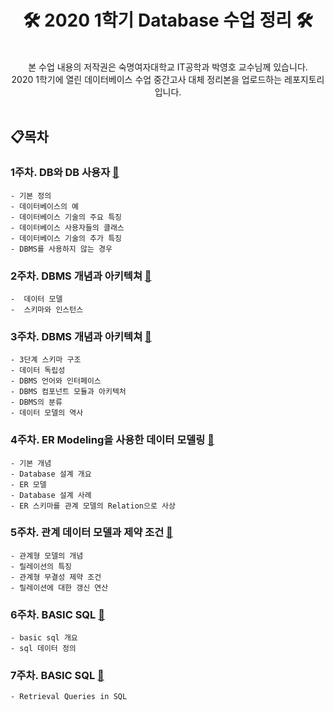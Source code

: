 
# <div align="center"> 🛠 2020 1학기 Database 수업 정리 🛠 <br> </center></div>


<br>

<div align="center" style="display:flex;">본 수업 내용의 저작권은 숙명여자대학교 IT공학과 박영호 교수님께 있습니다.<br>
2020 1학기에 열린 데이터베이스 수업 중간고사 대체 정리본을 업로드하는 레포지토리 입니다.</center></div>


<br>

## 📋목차

### 1주차. DB와 DB 사용자 [🔗](https://github.com/tape22/Sookmyung_Database_Class/blob/master/1주차-01.md)
	- 기본 정의
	- 데이터베이스의 예
	- 데이터베이스 기술의 주요 특징
	- 데이터베이스 사용자들의 클래스
	- 데이터베이스 기술의 추가 특징
	- DBMS를 사용하지 않는 경우


### 2주차. DBMS 개념과 아키텍쳐  [🔗](https://github.com/tape22/Sookmyung_Database_Class/blob/master/2주차-01.md)
	-  데이터 모델
	-  스키마와 인스턴스


### 3주차. DBMS 개념과 아키텍쳐 [🔗](https://github.com/tape22/Sookmyung_Database_Class/blob/master/3주차-01.md)
	- 3단계 스키마 구조
	- 데이터 독립성
	- DBMS 언어와 인터페이스
	- DBMS 컴포넌트 모듈과 아키텍처
	- DBMS의 분류
	- 데이터 모델의 역사
	
	
	
### 4주차. ER Modeling을 사용한 데이터 모델링 [🔗](https://github.com/tape22/Sookmyung_Database_Class/blob/master/4주차-02.md)
	- 기본 개념
 	- Database 설계 개요
  	- ER 모델
 	- Database 설계 사례
  	- ER 스키마를 관계 모델의 Relation으로 사상
	
### 5주차. 관계 데이터 모델과 제약 조건 [🔗](https://github.com/tape22/Sookmyung_Database_Class/blob/master/5주차-02.md)
	- 관계형 모델의 개념
	- 릴레이션의 특징
	- 관계형 무결성 제약 조건
	- 릴레이션에 대한 갱신 연산

### 6주차. BASIC SQL [🔗](https://github.com/tape22/Sookmyung_Database_Class/blob/master/6주차-02.md)
	- basic sql 개요
	- sql 데이터 정의
	
### 7주차. BASIC SQL [🔗](https://github.com/tape22/Sookmyung_Database_Class/blob/master/7주차-02.md)
	- Retrieval Queries in SQL

